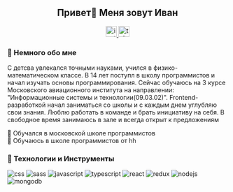<h2 align="center">Привет👋 Меня зовут Иван</h2>
<div align="center">
  <a href="https://www.instagram.com/iv_anus777/" target="_blank">
    <img src="https://img.shields.io/badge/Instagram-E4405F?style=for-the-badge&logo=instagram&logoColor=white" height="25" alt="instagram logo"  />
  </a>
  <a href="https://web.telegram.org/k/#@vanessior" target="_blank">
    <img src="https://img.shields.io/static/v1?message=Telegram&logo=telegram&label=&color=2CA5E0&logoColor=white&labelColor=&style=for-the-badge" height="25" alt="telegram logo"  />
  </a>
</div>

### 🥷 Немного обо мне
С детсва увлекался точными науками, учился в физико-математическом классе. В 14 лет поступл в школу программистов и начал изучать основы программирования. Сейчас обучаюсь на 3 курсе Московского авиационного института на направлении: "Информационные системы и технологии(09.03.02)". Frontend-разработкой начал заниматься со школы и с каждым днем углубляю свои знания. Люблю работать в команде и брать инициативу на себя. В свободное время занимаюсь в зале и всегда открыт к предложениям

<p>
    🔎 Обучался в московской школе программистов<br>
    🔬 Обучаюсь в школе программистов от hh
</p>

### 🔧 Технологии и Инструменты
<div>
    <img src="https://img.shields.io/badge/-CSS-000000?style=for-the-badge&logo=CSS3&logoColor=548fc7" alt="css"/>
    <img src="https://img.shields.io/badge/-SASS-000000?style=for-the-badge&logo=SASS&logoColor=CC6699" alt="sass"/>
    <img src="https://img.shields.io/badge/-JAVASCRIPT-000000?style=for-the-badge&logo=javascript" alt="javascript"/>
    <img src="https://img.shields.io/badge/-TYPESCRIPT-000000?style=for-the-badge&logo=typescript" alt="typescript"/>
    <img src="https://img.shields.io/badge/-REACT-000000?style=for-the-badge&logo=REACT" alt="react"/>
    <img src="https://img.shields.io/badge/-REDUX-000000?style=for-the-badge&logo=REDUX&logoColor=893dbf" alt="redux"/>
    <img src="https://img.shields.io/badge/-NODE-000000?style=for-the-badge&logo=NODE.JS&logoColor=23b84d" alt="nodejs"/>
    <img src="https://img.shields.io/badge/-MongoDB-000000?style=for-the-badge&logo=mongodb&logoColor=23b84d" alt="mongodb"/>
</div>

